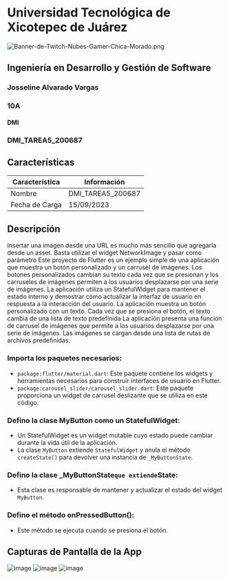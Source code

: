 # Universidad Tecnológica de Xicotepec de Juárez

![Banner-de-Twitch-Nubes-Gamer-Chica-Morado.png](https://i.postimg.cc/15q3LFXF/Banner-de-Twitch-Nubes-Gamer-Chica-Morado.png)

## Ingeniería en Desarrollo y Gestión de Software
### Josseline Alvarado Vargas
### 10A
#### DMI
### DMI_TAREA5_200687

## Características
| Característica         | Información                                                              |
|------------------------|--------------------------------------------------------------------------|
| Nombre                 | DMI_TAREA5_200687                                     |
| Fecha de Carga         | 15/09/2023                                                                 |

## Descripción      

Insertar una imagen desde una URL es mucho más sencillo que agregarla desde un asset. Basta utilizar el widget NetworkImage y pasar como parámetro
Este proyecto de Flutter es un ejemplo simple de una aplicación que muestra un botón personalizado y un carrusel de imágenes. Los botones personalizados cambian su texto cada vez que se presionan y los carruseles de imágenes permiten a los usuarios desplazarse por una serie de imágenes. La aplicación utiliza un StatefulWidget para mantener el estado interno y demostrar cómo actualizar la interfaz de usuario en respuesta a la interacción del usuario.
La aplicación muestra un botón personalizado con un texto. Cada vez que se presiona el botón, el texto cambia de una lista de texto predefinida
La aplicación presenta una función de carrusel de imágenes que permite a los usuarios desplazarse por una serie de imágenes. Las imágenes se cargan desde una lista de rutas de archivos predefinidas.

### Importa los paquetes necesarios:
   - `package:flutter/material.dart`: Este paquete contiene los widgets y herramientas necesarios para construir interfaces de usuario en Flutter.
   - `package:carousel_slider/carousel_slider.dart`: Este paquete proporciona un widget de carrusel deslizante que se utiliza en este código.

### Defino la clase MyButton como un StatefulWidget:
   - Un StatefulWidget es un widget mutable cuyo estado puede cambiar durante la vida útil de la aplicación.
   - La clase `MyButton` extiende `StatefulWidget` y anula el método `createState()` para devolver una instancia de `_MyButtonState`.

### Defino la clase _MyButtonState` que extiende `State<MyButton>:
   - Esta clase es responsable de mantener y actualizar el estado del widget `MyButton`.

### Defino el método onPressedButton():
   - Este método se ejecuta cuando se presiona el botón.
  





## Capturas de Pantalla de la App

![image](https://github.com/JossAlvarado/tarea5_200687/assets/84793967/c212b499-6d88-4f8f-b056-87bc143c5845)
![image](https://github.com/JossAlvarado/tarea5_200687/assets/84793967/4db42d80-8755-45ea-90d3-66e0aae1cd27)
![image](https://github.com/JossAlvarado/tarea5_200687/assets/84793967/2af99b49-f7b3-40d1-be0d-22045dcc96a7)

